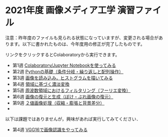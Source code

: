# 2021年度 画像メディア工学 演習ファイル

注意：昨年度のファイルも見られる状態になっていますが、変更される場合があります。以下に書かれたものは、今年度用の修正が完了したものです。

リンクをクリックするとColaboratoryから実行できます。
- 第1週 [Colaboratory/Jupyter Notebookを使ってみる](https://colab.research.google.com/github/yamazoe/ImageMediaProcessing/blob/main/week01.ipynb)
- 第2週 [Pythonの基礎（条件分岐・繰り返しと配列操作）](https://colab.research.google.com/github/yamazoe/ImageMediaProcessing/blob/main/week02.ipynb)
- 第3週 [画像を読み込み，ヒストグラムを描いてみる](https://colab.research.google.com/github/yamazoe/ImageMediaProcessing/blob/main/week03.ipynb)
- 第4週 [領域に基づく濃淡変換](https://colab.research.google.com/github/yamazoe/ImageMediaProcessing/blob/main/week04.ipynb)
- 第5週 [周波数領域におけるフィルタリング（フーリエ変換）](https://colab.research.google.com/github/yamazoe/ImageMediaProcessing/blob/main/week05.ipynb)
- 第6週 [画像の復元と生成（ぼけ・ぶれ画像の復元）](https://colab.research.google.com/github/yamazoe/ImageMediaProcessing/blob/main/week06.ipynb)
- 第9週 [２値画像処理（収縮・膨張と背景差分）](https://colab.research.google.com/github/yamazoe/ImageMediaProcessing/blob/main/week09.ipynb)
- 
以下は課題ではありませんが，興味があれば実行してみてください．
- 第4週 [VGG16で画像認識をやってみる](https://colab.research.google.com/github/yamazoe/ImageMediaProcessing/blob/main/week04_2.ipynb)
